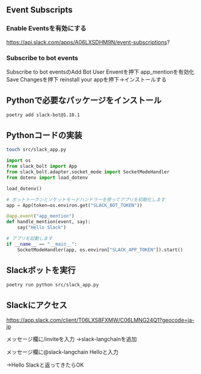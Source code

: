 ## Event Subscripts 

### Enable Eventsを有効にする

https://api.slack.com/apps/A06LXSDHM9N/event-subscriptions?

### Subscribe to bot events

Subscribe to bot eventsのAdd Bot User Enventを押下
app_mentionを有効化
Save Changesを押下
reinstall your appを押下→インストールする

## Pythonで必要なパッケージをインストール 

```bash
poetry add slack-bot@1.18.1
```

## Pythonコードの実装

```bash
touch src/slack_app.py
```

```python
import os
from slack_bolt import App
from slack_bolt.adapter.socket_mode import SocketModeHandler
from dotenv import load_dotenv

load_dotenv()

# ボットトークンとソケットモードハンドラーを使ってアプリを初期化します
app = App(token=os.environ.get("SLACK_BOT_TOKEN"))

@app.event("app_mention")
def handle_mention(event, say):
    say("Hello Slack")

# アプリを起動します
if __name__ == "__main__":
    SocketModeHandler(app, os.environ["SLACK_APP_TOKEN"]).start()
```

## Slackボットを実行

```bash
poetry run python src/slack_app.py
```

## Slackにアクセス

https://app.slack.com/client/T06LXS8FXMW/C06LMNG24Q1?geocode=ja-jp

メッセージ欄に/inviteを入力
→slack-langchainを追加

メッセージ欄に@slack-langchain Helloと入力

→Hello Slackと返ってきたらOK
